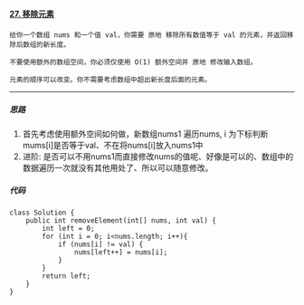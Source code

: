 #### [27. 移除元素](https://leetcode-cn.com/problems/remove-element/)

```
给你一个数组 nums 和一个值 val，你需要 原地 移除所有数值等于 val 的元素，并返回移除后数组的新长度。

不要使用额外的数组空间，你必须仅使用 O(1) 额外空间并 原地 修改输入数组。

元素的顺序可以改变。你不需要考虑数组中超出新长度后面的元素。
```

-----

##### 思路

1. 首先考虑使用额外空间如何做，新数组nums1
   遍历nums, i 为下标判断mums[i]是否等于val、不在将nums[i]放入nums1中
2. 进阶: 是否可以不用nums1而直接修改nums的值呢、好像是可以的、数组中的数据遍历一次就没有其他用处了、所以可以随意修改。



##### 代码

````
class Solution {
    public int removeElement(int[] nums, int val) {
        int left = 0;
        for (int i = 0; i<nums.length; i++){
            if (nums[i] != val) {
                nums[left++] = nums[i];
            }
        }
        return left;
    }
}
````